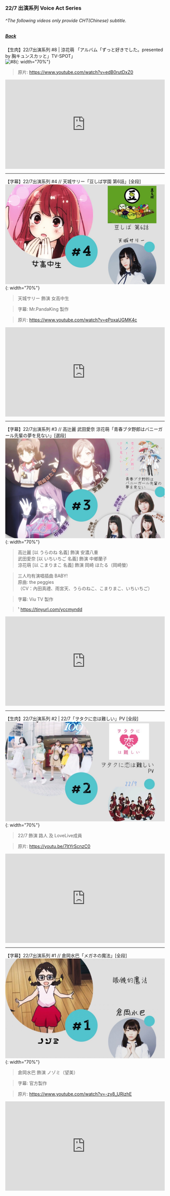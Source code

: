 ### 22/7 出演系列 Voice Act Series
###### ^The following videos only provide CHT(Chinese) subtitle.
##### [Back](HostsCreation.md)

【生肉】22/7出演系列 #8  | 涼花萌 「アルバム「ずっと好きでした。presented by 胸キュンスカッと」TV-SPOT」    
![#8](../Img/227VoiceActSeries/.jpeg){: width="70%"}  

>原片: https://www.youtube.com/watch?v=edB0rutDxZ0

<div style="left: 0; width: 100%; height: 0; position: relative; padding-bottom: 56.0417%;"><iframe src="https://www.dailymotion.com/embed/video/x7u6hth?queue-enable=false" style="border: 0; top: 0; left: 0; width: 100%; height: 100%; position: absolute;" allowfullscreen scrolling="no" allow="encrypted-media"></iframe></div>  

---






【字幕】22/7出演系列 #4 // 天城サリー「豆しば学園 第6話」[全段]  
![#4](../Img/227VoiceActSeries/出演系列%234%20天城サリー%20豆しば第6話.jpeg){: width="70%"}  
>天城サリー 飾演 女高中生  

>字幕: Mr.PandaKing 製作  

>原片: https://www.youtube.com/watch?v=ePoxaUGMK4c

<div style="left: 0; width: 100%; height: 0; position: relative; padding-bottom: 56.0417%;"><iframe src="https://www.dailymotion.com/embed/video/x7u3sev?queue-enable=false" style="border: 0; top: 0; left: 0; width: 100%; height: 100%; position: absolute;" allowfullscreen scrolling="no" allow="encrypted-media"></iframe></div>  

---

【字幕】22/7出演系列 #3 // 高辻麗 武田愛奈 涼花萌「青春ブタ野郎はバニーガール先輩の夢を見ない」[選段]  
![#3](../Img/227VoiceActSeries/出演系列%233%20萌麗愛奈%20青春豬頭少年.jpeg){: width="70%"}  
>高辻麗 [以 うらのね 名義] 飾演 安濃八重  
武田愛奈 [以 いちいちご 名義] 飾演 中鄉蘭子  
涼花萌 [以 こまりまこ 名義] 飾演 岡崎 ほたる（岡崎螢）  

>三人均有演唱插曲 BABY!  
原曲: the peggies  
（CV：內田真禮、雨宮天、うらのねこ、こまりまこ、いちいちご）  

>字幕: Viu TV 製作 

>¹ https://tinyurl.com/yccmyndd

<div style="left: 0; width: 100%; height: 0; position: relative; padding-bottom: 56.0417%;"><iframe src="https://www.dailymotion.com/embed/video/k23MuSTvTE6GJow3MxN?queue-enable=false" style="border: 0; top: 0; left: 0; width: 100%; height: 100%; position: absolute;" allowfullscreen scrolling="no" allow="encrypted-media"></iframe></div>  

---

【生肉】22/7出演系列 #2 | 22/7「ヲタクに恋は難しい」PV [全段]  
![#2](../Img/227VoiceActSeries/出演系列%232%20阿宅的戀愛真難.jpeg){: width="70%"}  
>22/7 飾演 路人 及 LoveLive成員

>原片: https://youtu.be/7ItYrScnzC0

<div style="left: 0; width: 100%; height: 0; position: relative; padding-bottom: 56.0417%;"><iframe src="https://www.dailymotion.com/embed/video/x7u3rtd?queue-enable=false" style="border: 0; top: 0; left: 0; width: 100%; height: 100%; position: absolute;" allowfullscreen scrolling="no" allow="encrypted-media"></iframe></div>  

---

【字幕】22/7出演系列 #1 // 倉岡水巴「メガネの魔法」[全段]  
![#1](../Img/227VoiceActSeries/出演系列%231%20倉岡水巴%20眼鏡的魔法.jpeg){: width="70%"}  
>倉岡水巴 飾演 ノゾミ（望美）

>字幕: 官方製作

>原片: https://www.youtube.com/watch?v=-zy8_URizhE

<div style="left: 0; width: 100%; height: 0; position: relative; padding-bottom: 56.0417%;"><iframe src="https://www.dailymotion.com/embed/video/x7u3rgo?queue-enable=false" style="border: 0; top: 0; left: 0; width: 100%; height: 100%; position: absolute;" allowfullscreen scrolling="no" allow="encrypted-media"></iframe></div>  
